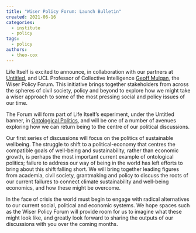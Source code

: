 ```yaml
---
title: "Wiser Policy Forum: Launch Bulletin"
created: 2021-06-16
categories: 
  - institute
  - policy
tags: 
  - policy
authors: 
  - theo-cox
---
```


Life Itself is excited to announce, in collaboration with our partners at [Untitled](https://untitled.community/), and UCL Professor of Collective Intelligence [Geoff Mulgan](https://www.geoffmulgan.com/), the Wiser Policy Forum. This initiative brings together stakeholders from across the spheres of civil society, policy and beyond to explore how we might take a wiser approach to some of the most pressing social and policy issues of our time.

The Forum will form part of Life Itself’s experiment, under the Untitled banner, in [Ontological Politics](https://lifeitself.org/ontological-politics/), and will be one of a number of avenues exploring how we can return being to the centre of our political discussions.

Our first series of discussions will focus on the politics of sustainable wellbeing. The struggle to shift to a political-economy that centres the compatible goals of well-being and sustainability, rather than economic growth, is perhaps the most important current example of ontological politics; failure to address our way of being in the world has left efforts to bring about this shift falling short. We will bring together leading figures from academia, civil society, grantmaking and policy to discuss the roots of our current failures to connect climate sustainability and well-being economics, and how these might be overcome.

In the face of crisis the world must begin to engage with radical alternatives to our current social, political and economic systems. We hope spaces such as the Wiser Policy Forum will provide room for us to imagine what these might look like, and greatly look forward to sharing the outputs of our discussions with you over the coming months.

